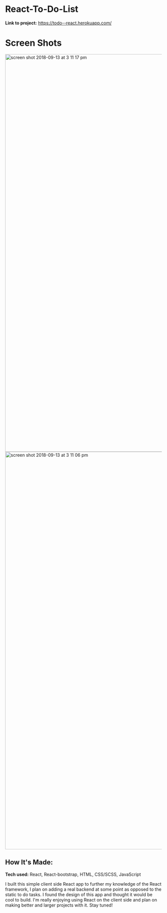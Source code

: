 # React-To-Do-List

**Link to project:** https://todo--react.herokuapp.com/

# Screen Shots
<img width="1280" alt="screen shot 2018-09-13 at 3 11 17 pm" src="https://user-images.githubusercontent.com/29260507/45510154-63485780-b767-11e8-967e-3c1eab43feb5.png">
<img width="1280" alt="screen shot 2018-09-13 at 3 11 06 pm" src="https://user-images.githubusercontent.com/29260507/45510166-6b07fc00-b767-11e8-8765-1fa0fb92c828.png">

## How It's Made:

**Tech used:** React, React-bootstrap, HTML, CSS/SCSS, JavaScript 

I built this simple client side React app to further my knowledge of the React framework, I plan on adding a real backend at some point as opposed to the static to do tasks. I found the design of this app and thought it would be cool to build. I'm really enjoying using React on the client side and plan on making better and larger projects with it. Stay tuned!

